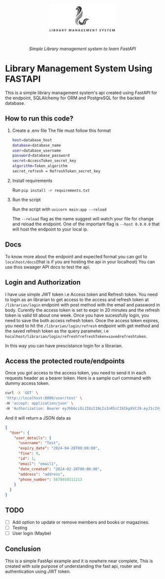 <p align="center">
  <a ><img src="images/lms_logo.png" alt="Library Management System" height=120></a>
</p>
<p align="center">
    <em>Simple Library management system to learn FastAPI</em>
</p>

# Library Management System Using FASTAPI

This is a simple library management system's api created using FastAPI for the endpoint, SQLAlchemy for ORM and PostgreSQL for the backend database.

## How to run this code?

1. Create a .env file
 The file must follow this format

   ```bash
   host=database_host
   database=database_name
   user=database_username
   password=database_password
   secret=AccessToken_secret_key
   algorithm=Token_algorithm
   secret_refresh = RefreshToken_secret_key
   ```

2. Install requirements

   Run `pip install -r requirements.txt`

3. Run the script

   Run the script with `uvicorn main:app --reload`

   The `--reload` flag as the name suggest will watch your file for change and reload the endpoint. One of the important flag is `--host 0.0.0.0` that will host the endpoint to your local ip.

## Docs

   To know more about the endpoint and expected format you can got to `localhost/docs`(that is if you are hosting the api in your localhost)
   You can use thos swaager API docs to test the api.

## Login and Authorization

   I have use simple JWT token i.e Access token and Refresh token. You need to login as an librarian to get access to the access and refresh token at `/librarian/login` endpoint with post method with the email and password in body. Curently the access token is set to expir in 20 minutes and the refresh token is valid till about one week. Once you have sucessfully login, you need to save the both access refresh token. Once the access token expires, you need to hit the `/librarian/login/refresh` endpoint with get method and the saved refresh token as the query parameter, i.e `hocalhost/librarian/login/refresh?refreshToken=savedrefreshtoken`.

   In this way you can have prescistance login for a librarian.

## Access the protected route/endpoints

   Once you got access to the access token, you need to send it in each requests header as a bearer token. Here is a sample curl command with dummy access token.

   ```bash
   curl -X 'GET' \
  'http://localhost:8000/user/test' \
  -H 'accept: application/json' \
  -H 'Authorization: Bearer eyJhbGciOiJIUzI1NiIsInR5cCI6IkpXVCJ9.eyJ1c2VySUQiOiJhZG1pbkBsbXMuY29tIiwiZXhwaXJ5IjoxNzEwMTMyMDk2LjAzODc5MX0.Hz1JLerxq8fmsDL0U82m7DU1l8e04QPIzfpJJs8jKE4'
   ```

   And it will return a JSON data as

   ```JSON
   {
     "User": {
       "user_details": {
         "username": "Test",
         "expiry_date": "2024-04-28T00:00:00",
         "fine": 0,
         "id": 1,
         "email": "email1",
         "date_created": "2024-02-28T00:00:00",
         "address": "address",
         "phone_number": 5678910111213
       }
     }
   }
   ```

## TODO

- [ ] Add option to update or remove members and books or magazines.
- [ ]  Testing
- [ ] User login (Maybe)
  
## Conclusion

   This is a simple FastApi example and it is nowhere near complete, This is created with sole purpose of understanding the fast api, router and authentication using JWT token.
